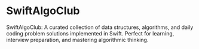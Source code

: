 # SwiftAlgoClub
SwiftAlgoClub: A curated collection of data structures, algorithms, and daily coding problem solutions implemented in Swift. Perfect for learning, interview preparation, and mastering algorithmic thinking.
